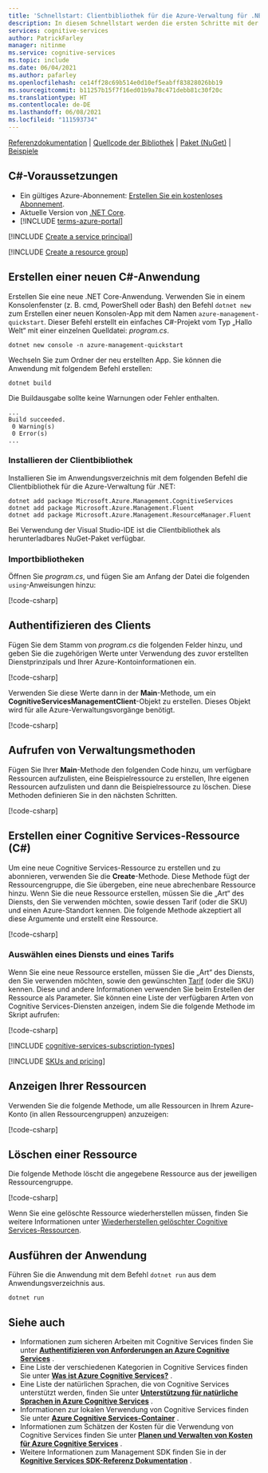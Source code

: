 ```yaml
---
title: 'Schnellstart: Clientbibliothek für die Azure-Verwaltung für .NET'
description: In diesem Schnellstart werden die ersten Schritte mit der Clientbibliothek für die Azure-Verwaltung für .NET erläutert.
services: cognitive-services
author: PatrickFarley
manager: nitinme
ms.service: cognitive-services
ms.topic: include
ms.date: 06/04/2021
ms.author: pafarley
ms.openlocfilehash: ce14ff28c69b514e0d10ef5eabff83828026bb19
ms.sourcegitcommit: b11257b15f7f16ed01b9a78c471debb81c30f20c
ms.translationtype: HT
ms.contentlocale: de-DE
ms.lasthandoff: 06/08/2021
ms.locfileid: "111593734"
---
```

[Referenzdokumentation](/dotnet/api/overview/azure/cognitiveservices/management) | [Quellcode der Bibliothek](https://github.com/Azure/azure-sdk-for-net/tree/master/sdk/cognitiveservices/Microsoft.Azure.Management.CognitiveServices) | [Paket (NuGet)](https://www.nuget.org/packages/Microsoft.Azure.Management.CognitiveServices/) | [Beispiele](https://github.com/Azure/azure-sdk-for-net/tree/master/sdk/cognitiveservices/Microsoft.Azure.Management.CognitiveServices/tests)

## <a name="c-prerequisites"></a>C#-Voraussetzungen

* Ein gültiges Azure-Abonnement: [Erstellen Sie ein kostenloses Abonnement](https://azure.microsoft.com/free/).
* Aktuelle Version von [.NET Core](https://dotnet.microsoft.com/download/dotnet-core).
* [!INCLUDE [terms-azure-portal](./terms-azure-portal.md)]

[!INCLUDE [Create a service principal](./create-service-principal.md)]

[!INCLUDE [Create a resource group](./create-resource-group.md)]

## <a name="create-a-new-c-application"></a>Erstellen einer neuen C#-Anwendung

Erstellen Sie eine neue .NET Core-Anwendung. Verwenden Sie in einem Konsolenfenster (z. B. cmd, PowerShell oder Bash) den Befehl `dotnet new` zum Erstellen einer neuen Konsolen-App mit dem Namen `azure-management-quickstart`. Dieser Befehl erstellt ein einfaches C#-Projekt vom Typ „Hallo Welt“ mit einer einzelnen Quelldatei: *program.cs*. 

```console
dotnet new console -n azure-management-quickstart
```

Wechseln Sie zum Ordner der neu erstellten App. Sie können die Anwendung mit folgendem Befehl erstellen:

```console
dotnet build
```

Die Buildausgabe sollte keine Warnungen oder Fehler enthalten. 

```console
...
Build succeeded.
 0 Warning(s)
 0 Error(s)
...
```

### <a name="install-the-client-library"></a>Installieren der Clientbibliothek

Installieren Sie im Anwendungsverzeichnis mit dem folgenden Befehl die Clientbibliothek für die Azure-Verwaltung für .NET:

```console
dotnet add package Microsoft.Azure.Management.CognitiveServices
dotnet add package Microsoft.Azure.Management.Fluent
dotnet add package Microsoft.Azure.Management.ResourceManager.Fluent
```

Bei Verwendung der Visual Studio-IDE ist die Clientbibliothek als herunterladbares NuGet-Paket verfügbar.

### <a name="import-libraries"></a>Importbibliotheken

Öffnen Sie *program.cs*, und fügen Sie am Anfang der Datei die folgenden `using`-Anweisungen hinzu:

[!code-csharp[](~/cognitive-services-quickstart-code/dotnet/azure_management_service/create_delete_resource.cs?name=snippet_using)]

## <a name="authenticate-the-client"></a>Authentifizieren des Clients

Fügen Sie dem Stamm von *program.cs* die folgenden Felder hinzu, und geben Sie die zugehörigen Werte unter Verwendung des zuvor erstellten Dienstprinzipals und Ihrer Azure-Kontoinformationen ein.

[!code-csharp[](~/cognitive-services-quickstart-code/dotnet/azure_management_service/create_delete_resource.cs?name=snippet_constants)]

Verwenden Sie diese Werte dann in der **Main**-Methode, um ein **CognitiveServicesManagementClient**-Objekt zu erstellen. Dieses Objekt wird für alle Azure-Verwaltungsvorgänge benötigt.

[!code-csharp[](~/cognitive-services-quickstart-code/dotnet/azure_management_service/create_delete_resource.cs?name=snippet_assigns)]

## <a name="call-management-methods"></a>Aufrufen von Verwaltungsmethoden

Fügen Sie Ihrer **Main**-Methode den folgenden Code hinzu, um verfügbare Ressourcen aufzulisten, eine Beispielressource zu erstellen, Ihre eigenen Ressourcen aufzulisten und dann die Beispielressource zu löschen. Diese Methoden definieren Sie in den nächsten Schritten.

[!code-csharp[](~/cognitive-services-quickstart-code/dotnet/azure_management_service/create_delete_resource.cs?name=snippet_calls)]

## <a name="create-a-cognitive-services-resource-c"></a>Erstellen einer Cognitive Services-Ressource (C#)

Um eine neue Cognitive Services-Ressource zu erstellen und zu abonnieren, verwenden Sie die **Create**-Methode. Diese Methode fügt der Ressourcengruppe, die Sie übergeben, eine neue abrechenbare Ressource hinzu. Wenn Sie die neue Ressource erstellen, müssen Sie die „Art“ des Diensts, den Sie verwenden möchten, sowie dessen Tarif (oder die SKU) und einen Azure-Standort kennen. Die folgende Methode akzeptiert all diese Argumente und erstellt eine Ressource.

[!code-csharp[](~/cognitive-services-quickstart-code/dotnet/azure_management_service/create_delete_resource.cs?name=snippet_create)]

### <a name="choose-a-service-and-pricing-tier"></a>Auswählen eines Diensts und eines Tarifs

Wenn Sie eine neue Ressource erstellen, müssen Sie die „Art“ des Diensts, den Sie verwenden möchten, sowie den gewünschten [Tarif](https://azure.microsoft.com/pricing/details/cognitive-services/) (oder die SKU) kennen. Diese und andere Informationen verwenden Sie beim Erstellen der Ressource als Parameter. Sie können eine Liste der verfügbaren Arten von Cognitive Services-Diensten anzeigen, indem Sie die folgende Methode im Skript aufrufen:

[!code-csharp[](~/cognitive-services-quickstart-code/dotnet/azure_management_service/create_delete_resource.cs?name=snippet_list_avail)]

[!INCLUDE [cognitive-services-subscription-types](../../../../includes/cognitive-services-subscription-types.md)]

[!INCLUDE [SKUs and pricing](./sku-pricing.md)]

## <a name="view-your-resources"></a>Anzeigen Ihrer Ressourcen

Verwenden Sie die folgende Methode, um alle Ressourcen in Ihrem Azure-Konto (in allen Ressourcengruppen) anzuzeigen:

[!code-csharp[](~/cognitive-services-quickstart-code/dotnet/azure_management_service/create_delete_resource.cs?name=snippet_list)]

## <a name="delete-a-resource"></a>Löschen einer Ressource

Die folgende Methode löscht die angegebene Ressource aus der jeweiligen Ressourcengruppe.

[!code-csharp[](~/cognitive-services-quickstart-code/dotnet/azure_management_service/create_delete_resource.cs?name=snippet_delete)]

Wenn Sie eine gelöschte Ressource wiederherstellen müssen, finden Sie weitere Informationen unter [Wiederherstellen gelöschter Cognitive Services-Ressourcen](../../manage-resources.md).

## <a name="run-the-application"></a>Ausführen der Anwendung

Führen Sie die Anwendung mit dem Befehl `dotnet run` aus dem Anwendungsverzeichnis aus.

```dotnet
dotnet run
```

## <a name="see-also"></a>Siehe auch

* Informationen zum sicheren Arbeiten mit Cognitive Services finden Sie unter **[Authentifizieren von Anforderungen an Azure Cognitive Services](../../authentication.md)** .
* Eine Liste der verschiedenen Kategorien in Cognitive Services finden Sie unter **[Was ist Azure Cognitive Services?](../../what-are-cognitive-services.md)** .
* Eine Liste der natürlichen Sprachen, die von Cognitive Services unterstützt werden, finden Sie unter **[Unterstützung für natürliche Sprachen in Azure Cognitive Services](../../language-support.md)** .
* Informationen zur lokalen Verwendung von Cognitive Services finden Sie unter **[Azure Cognitive Services-Container](../../cognitive-services-container-support.md)** .
* Informationen zum Schätzen der Kosten für die Verwendung von Cognitive Services finden Sie unter **[Planen und Verwalten von Kosten für Azure Cognitive Services](../../plan-manage-costs.md)** .
* Weitere Informationen zum Management SDK finden Sie in der **[Kognitive Services SDK-Referenz Dokumentation](/dotnet/api/overview/azure/cognitiveservices/management)** .
